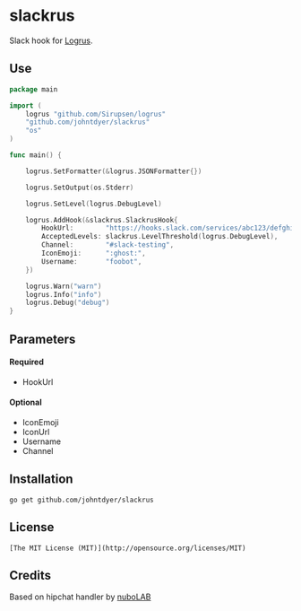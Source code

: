 slackrus
========

Slack hook for [Logrus](https://github.com/Sirupsen/logrus). 

## Use

```go
package main

import (
	logrus "github.com/Sirupsen/logrus"
	"github.com/johntdyer/slackrus"
	"os"
)

func main() {

	logrus.SetFormatter(&logrus.JSONFormatter{})

	logrus.SetOutput(os.Stderr)

	logrus.SetLevel(logrus.DebugLevel)

	logrus.AddHook(&slackrus.SlackrusHook{
		HookUrl:        "https://hooks.slack.com/services/abc123/defghijklmnopqrstuvwxyz",
		AcceptedLevels: slackrus.LevelThreshold(logrus.DebugLevel),
		Channel:        "#slack-testing",
		IconEmoji:      ":ghost:",
		Username:       "foobot",
	})

	logrus.Warn("warn")
	logrus.Info("info")
	logrus.Debug("debug")
}

```

## Parameters

#### Required
  * HookUrl
  
#### Optional
  * IconEmoji
  * IconUrl
  * Username
  * Channel

## Installation

    go get github.com/johntdyer/slackrus

## License

	[The MIT License (MIT)](http://opensource.org/licenses/MIT)
    
## Credits 

Based on hipchat handler by [nuboLAB](https://github.com/nubo/hiprus)
